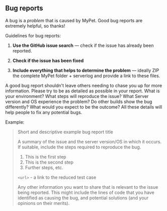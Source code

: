 ## Bug reports

A bug is a _problem_ that is caused by MyPet.
Good bug reports are extremely helpful, so thanks!

Guidelines for bug reports:

1. **Use the GitHub issue search** &mdash; check if the issue has already been
   reported.

2. **Check if the issue has been fixed**

3. **Include everything that helps to determine the problem** &mdash; ideally ZIP the complete MyPet folder + serverlog and provide a link to these files.


A good bug report shouldn't leave others needing to chase you up for more
information. Please try to be as detailed as possible in your report. What is
your environment? What steps will reproduce the issue? What Server version and OS
experience the problem? Do other builds show the bug differently? What
would you expect to be the outcome? All these details will help people to fix
any potential bugs.

Example:

> Short and descriptive example bug report title
>
> A summary of the issue and the server version/OS in which it occurs. If
> suitable, include the steps required to reproduce the bug.
>
> 1. This is the first step
> 2. This is the second step
> 3. Further steps, etc.
>
> `<url>` - a link to the reduced test case
>
> Any other information you want to share that is relevant to the issue being
> reported. This might include the lines of code that you have identified as
> causing the bug, and potential solutions (and your opinions on their
> merits).